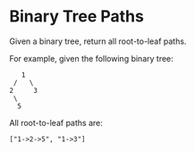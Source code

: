 # Binary Tree Paths
Given a binary tree, return all root-to-leaf paths.

For example, given the following binary tree:
```
   1
 /   \
2     3
 \
  5
```

All root-to-leaf paths are:
```
["1->2->5", "1->3"]
```
